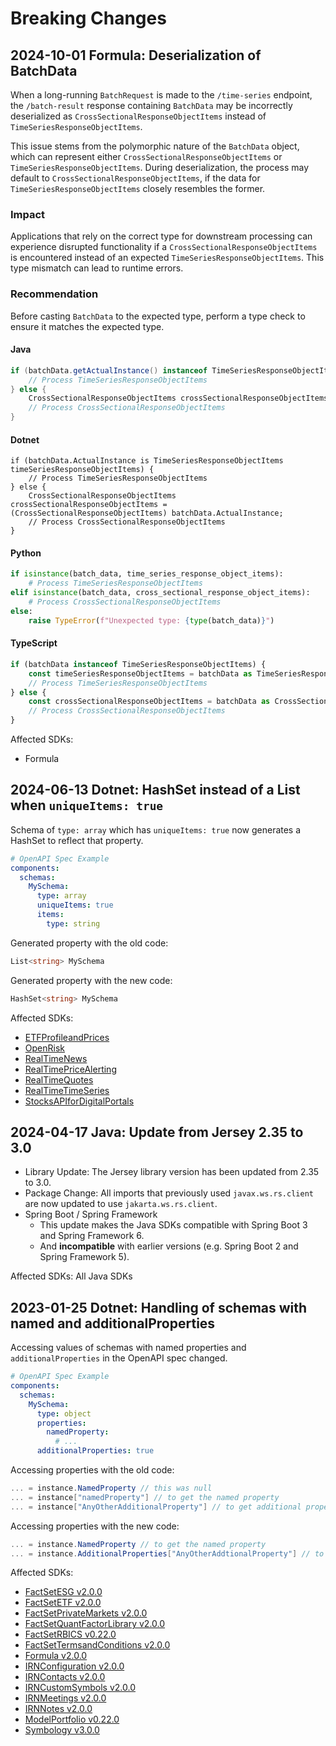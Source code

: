 # Breaking Changes

## 2024-10-01 Formula: Deserialization of BatchData

When a long-running `BatchRequest` is made to the `/time-series` endpoint, the `/batch-result` response containing `BatchData` may be incorrectly deserialized as `CrossSectionalResponseObjectItems` instead of `TimeSeriesResponseObjectItems`.

This issue stems from the polymorphic nature of the `BatchData` object, which can represent either `CrossSectionalResponseObjectItems` or `TimeSeriesResponseObjectItems`. During deserialization, the process may default to `CrossSectionalResponseObjectItems`, if the data for `TimeSeriesResponseObjectItems` closely resembles the former.

### Impact

Applications that rely on the correct type for downstream processing can experience disrupted functionality if a `CrossSectionalResponseObjectItems` is encountered instead of an expected `TimeSeriesResponseObjectItems`. This type mismatch can lead to runtime errors.

### Recommendation

Before casting `BatchData` to the expected type, perform a type check to ensure it matches the expected type.

#### Java

```java
if (batchData.getActualInstance() instanceof TimeSeriesResponseObjectItems) {
    // Process TimeSeriesResponseObjectItems
} else {
    CrossSectionalResponseObjectItems crossSectionalResponseObjectItems = (CrossSectionalResponseObjectItems) batchData.getActualInstance();
    // Process CrossSectionalResponseObjectItems
}
```

#### Dotnet

```dotnet
if (batchData.ActualInstance is TimeSeriesResponseObjectItems timeSeriesResponseObjectItems) {
    // Process TimeSeriesResponseObjectItems
} else {
    CrossSectionalResponseObjectItems crossSectionalResponseObjectItems = (CrossSectionalResponseObjectItems) batchData.ActualInstance;
    // Process CrossSectionalResponseObjectItems
}
```

#### Python

```python
if isinstance(batch_data, time_series_response_object_items):
    # Process TimeSeriesResponseObjectItems
elif isinstance(batch_data, cross_sectional_response_object_items):
    # Process CrossSectionalResponseObjectItems
else:
    raise TypeError(f"Unexpected type: {type(batch_data)}")

```

#### TypeScript

```typescript
if (batchData instanceof TimeSeriesResponseObjectItems) {
    const timeSeriesResponseObjectItems = batchData as TimeSeriesResponseObjectItems;
    // Process TimeSeriesResponseObjectItems
} else {
    const crossSectionalResponseObjectItems = batchData as CrossSectionalResponseObjectItems;
    // Process CrossSectionalResponseObjectItems
}
```

Affected SDKs:
* Formula

## 2024-06-13 Dotnet: HashSet instead of a List when `uniqueItems: true`

Schema of `type: array` which has `uniqueItems: true` now generates a HashSet to reflect that property.

```yaml
# OpenAPI Spec Example
components:
  schemas:
    MySchema:
      type: array
      uniqueItems: true
      items:
        type: string
```

Generated property with the old code:

```cs
List<string> MySchema
```

Generated property with the new code:

```cs
HashSet<string> MySchema
```

Affected SDKs:
* [ETFProfileandPrices](./code/dotnet/ETFProfileandPrices/v2)
* [OpenRisk](./code/dotnet/OpenRisk/v1)
* [RealTimeNews](./code/dotnet/RealTimeNews/v3)
* [RealTimePriceAlerting](./code/dotnet/RealTimePriceAlerting/v3)
* [RealTimeQuotes](./code/dotnet/RealTimeQuotes/v3)
* [RealTimeTimeSeries](./code/dotnet/RealTimeTimeSeries/v3)
* [StocksAPIforDigitalPortals](./code/dotnet/StocksAPIforDigitalPortals/v3)

## 2024-04-17 Java: Update from Jersey 2.35 to 3.0

* Library Update: The Jersey library version has been updated from 2.35 to 3.0.
* Package Change: All imports that previously used `javax.ws.rs.client` are now updated to use `jakarta.ws.rs.client`.
* Spring Boot / Spring Framework
  * This update makes the Java SDKs compatible with Spring Boot 3 and Spring Framework 6.
  * And **incompatible** with earlier versions (e.g. Spring Boot 2 and Spring Framework 5).

Affected SDKs: All Java SDKs

## 2023-01-25 Dotnet: Handling of schemas with named and additionalProperties

Accessing values of schemas with named properties and `additionalProperties` in the OpenAPI spec changed.

```yaml
# OpenAPI Spec Example
components:
  schemas:
    MySchema:
      type: object
      properties:
        namedProperty:
          # ...
      additionalProperties: true
```

Accessing properties with the old code:

```cs
... = instance.NamedProperty // this was null
... = instance["namedProperty"] // to get the named property
... = instance["AnyOtherAdditionalProperty"] // to get additional properties
```

Accessing properties with the new code:

```cs
... = instance.NamedProperty // to get the named property
... = instance.AdditionalProperties["AnyOtherAddtionalProperty"] // to get additional properties
```

Affected SDKs:
* [FactSetESG v2.0.0](./code/dotnet/FactSetESG/v1)
* [FactSetETF v2.0.0](./code/dotnet/FactSetETF/v1)
* [FactSetPrivateMarkets v2.0.0](./code/dotnet/FactSetPrivateMarkets/v1)
* [FactSetQuantFactorLibrary v2.0.0](./code/dotnet/FactSetQuantFactorLibrary/v1)
* [FactSetRBICS v0.22.0](./code/dotnet/FactSetRBICS/v1)
* [FactSetTermsandConditions v2.0.0](./code/dotnet/FactSetTermsandConditions/v1)
* [Formula v2.0.0](./code/dotnet/Formula/v1)
* [IRNConfiguration v2.0.0](./code/dotnet/IRNConfiguration/v1)
* [IRNContacts v2.0.0](./code/dotnet/IRNContacts/v1)
* [IRNCustomSymbols v2.0.0](./code/dotnet/IRNCustomSymbols/v1)
* [IRNMeetings v2.0.0](./code/dotnet/IRNMeetings/v1)
* [IRNNotes v2.0.0](./code/dotnet/IRNNotes/v1)
* [ModelPortfolio v0.22.0](./code/dotnet/ModelPortfolio/v3)
* [Symbology v3.0.0](./code/dotnet/Symbology/v3)
